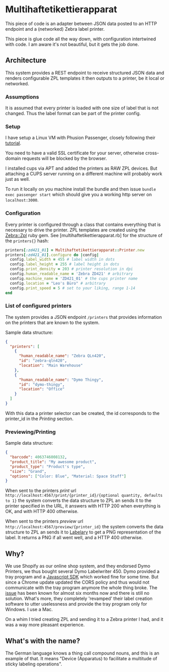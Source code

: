 # Multihaftetikettierapparat
This piece of code is an adapter between JSON data posted to an HTTP endpoint and a (networked) Zebra label printer.

This piece is glue code all the way down, with configuration intertwined with code. I am aware it's not beautiful, but it gets the job done.

## Architecture
This system provides a REST endpoint to receive structured JSON data and renders configurable ZPL templates it then outputs to a printer, be it local or networked.

### Assumptions
It is assumed that every printer is loaded with one size of label that is not changed. Thus the label format can be part of the printer config.

### Setup
I have setup a Linux VM with Phusion Passenger, closely following their [tutorial](https://www.phusionpassenger.com/docs/tutorials/deploy_to_production/installations/oss/ownserver/ruby/nginx/).

You need to have a valid SSL certificate for your server, otherwise cross-domain requests will be blocked by the browser.

I installed cups via APT and added the printers as RAW ZPL devices. But attaching a CUPS server running on a different machine will probably work just as well.

To run it locally on you machine install the bundle and then issue `bundle exec passenger start` which should give you a working http server on `localhost:3000`.

### Configuration
Every printer is configured through a class that contains everything that is necessary to drive the printer. ZPL templates are created using the [Zebra::Zpl](https://github.com/bbulpett/zebra-zpl) ruby gem. See [multihaftetikettierapparat.rb] for the structure of the `printers{}` hash:

```ruby
printers[:zd421_01] = Multihaftetikettierapparat::Printer.new
printers[:zd421_01].configure do |config|
  config.label_width = 455 # label width in dots
  config.label_height = 255 # label height in dots
  config.print_density = 203 # printer resolution in dpi
  config.human_readable_name = 'Zebra ZD421' # arbitrary
  config.machine_name = 'ZD421_01' # the cups printer name
  config.location = "Leo's Büro" # arbitrary
  config.print_speed = 5 # set to your liking, range 1-14
end
```

### List of configured printers
The system provides a JSON endpoint `/printers` that provides information on the printers that are known to the system.

Sample data structure:
```json
{
  "printers": [
    {
      "human_readable_name": "Zebra QLn420",
      "id": "zebra-qln420",
      "location": "Main Warehouse"
    },
    {
      "human_readable_name": "Dymo Thingy",
      "id": "dymo-thingy",
      "location": "Office"
    }
  ]
}
```
With this data a printer selector can be created, the id corresponds to the printer_id in the _Printing_ section.

### Previewing/Printing
Sample data structure:
```json
{
  "barcode": 4063746008132,
  "product_title": "My awesome product",
  "product_type": "Product's type",
  "size": "Grand",
  "options": ["Color: Blue", "Material: Space Stuff"]
}
```

When sent to the printers _print_ url `http://localhost:4567/print/{printer_id}/{optional quantity, defaults to 1}` the system converts the data structure to ZPL an sends it to the printer specified in the URL, it answers with HTTP 200 when everything is OK, and with HTTP 400 otherwise.

When sent to the printers _preview_ url `http://localhost:4567/preview/{printer_id}` the system converts the data structure to ZPL an sends it to [Labelary](http://labelary.com) to get a PNG representation of the label. It returns a PNG if all went well, and a HTTP 400 otherwise.

## Why?
We use Shopify as our online shop system, and they endorsed Dymo Printers, we thus bought several Dymo Labelwriter 450. Dymo provided a tray program and a [Javascript SDK](https://github.com/dymosoftware/dymo-connect-framework) which worked fine for some time. But since a Chrome update updated the CORS policy and thus would not communicate with the tray program anymore the whole thing broke. The [issue](https://github.com/dymosoftware/dymo-connect-framework) has been known for almost six months now and there is still no solution. What's more, they completely 'revamped' their label creation software to utter uselessness and provide the tray program only for Windows. I use a Mac.

On a whim I tried creating ZPL and sending it to a Zebra printer I had, and it was a way more pleasant experience.

## What's with the name?
The German language knows a thing call compound nouns, and this is an example of that. It means "Device (Apparatus) to facilitate a multitude of sticky labeling operations".
